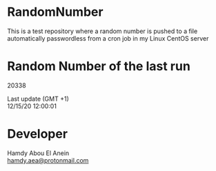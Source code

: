 # RandomNumber    
This is a test repository where a random number is pushed to a file automatically passwordless from a cron job in my Linux CentOS server    
# Random Number of the last run   
20338
      
Last update (GMT +1)    
12/15/20 12:00:01
# Developer    
Hamdy Abou El Anein   
hamdy.aea@protonmail.com
